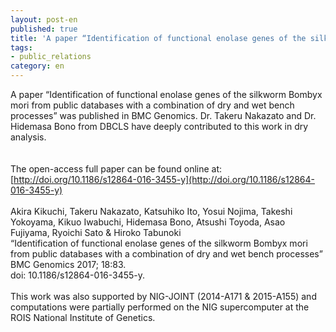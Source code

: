 ```yaml
---
layout: post-en
published: true
title: 'A paper “Identification of functional enolase genes of the silkworm Bombyx mori from public databases with a combination of dry and wet bench processes” was published in BMC Genomics.'
tags:
- public_relations
category: en
---
```

A paper “Identification of functional enolase genes of the silkworm Bombyx mori from public databases with a combination of dry and wet bench processes” was published in BMC Genomics.
Dr. Takeru Nakazato and Dr. Hidemasa Bono from DBCLS have deeply contributed to this work in dry analysis.  
<br />
<br /> 
The open-access full paper can be found online at:  
[http://doi.org/10.1186/s12864-016-3455-y](http://doi.org/10.1186/s12864-016-3455-y)
<br />
<br />
Akira Kikuchi, Takeru Nakazato, Katsuhiko Ito, Yosui Nojima, Takeshi Yokoyama, Kikuo Iwabuchi, Hidemasa Bono, Atsushi Toyoda, Asao Fujiyama, Ryoichi Sato & Hiroko Tabunoki  
“Identification of functional enolase genes of the silkworm Bombyx mori from public databases with a combination of dry and wet bench processes”  
BMC Genomics 2017; 18:83.  
doi: 10.1186/s12864-016-3455-y.  
<br />
This work was also supported by NIG-JOINT (2014-A171 & 2015-A155) and computations were partially performed on the NIG supercomputer at the ROIS National Institute of Genetics.